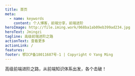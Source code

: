 ```yaml
---
title: 首页
meta:
  - name: keywords
    content: 个人博客，前端分享，前端进阶
heroImage: http://file.iming.work/068ba1ab09eb399ad234.jpg
heroText: Jmingzi
tagline: 高级前端进阶之路
actionText: 查看更多
actionLink: /
features:
footer: 鄂ICP备18011687号-1 | Copyright © Yang Ming
---
```


高级前端进阶之路，从前端知识体系出发，各个击破！

<artical-img 
  url="https://lsqimg-1257917459.cos.ap-beijing.myqcloud.com/blog/%E7%9F%A5%E8%AF%86%E4%BD%93%E7%B3%BB.png"
  alt="来自ConardLi的blog"
/>

<artical-footer title="参与讨论 →" />